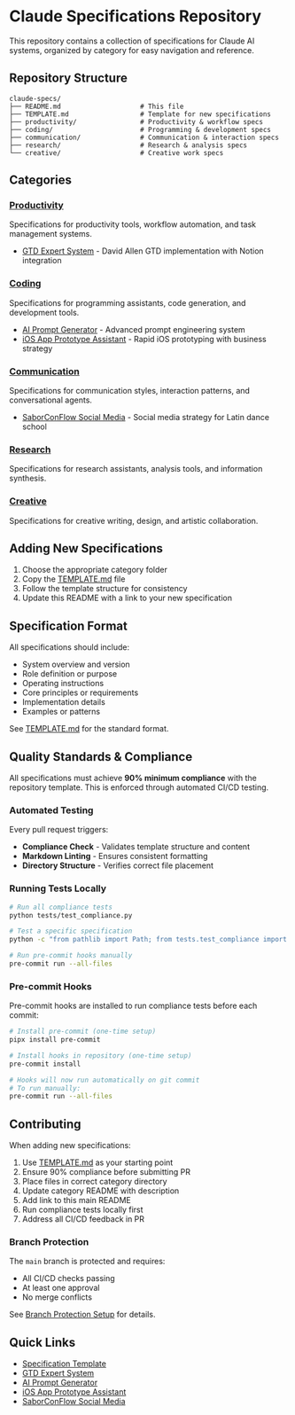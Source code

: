 # Claude Specifications Repository

This repository contains a collection of specifications for Claude AI systems, organized by category for easy navigation and reference.

## Repository Structure

```
claude-specs/
├── README.md                    # This file
├── TEMPLATE.md                  # Template for new specifications
├── productivity/                # Productivity & workflow specs
├── coding/                      # Programming & development specs
├── communication/               # Communication & interaction specs
├── research/                    # Research & analysis specs
└── creative/                    # Creative work specs
```

## Categories

### [Productivity](./productivity/)
Specifications for productivity tools, workflow automation, and task management systems.
- [GTD Expert System](./productivity/gtd-expert-system.md) - David Allen GTD implementation with Notion integration

### [Coding](./coding/)
Specifications for programming assistants, code generation, and development tools.
- [AI Prompt Generator](./coding/ai-prompt-generator.md) - Advanced prompt engineering system
- [iOS App Prototype Assistant](./coding/ios-app-prototype-assistant.md) - Rapid iOS prototyping with business strategy

### [Communication](./communication/)
Specifications for communication styles, interaction patterns, and conversational agents.
- [SaborConFlow Social Media](./communication/saborconflow-social-media.md) - Social media strategy for Latin dance school

### [Research](./research/)
Specifications for research assistants, analysis tools, and information synthesis.

### [Creative](./creative/)
Specifications for creative writing, design, and artistic collaboration.

## Adding New Specifications

1. Choose the appropriate category folder
2. Copy the [TEMPLATE.md](./TEMPLATE.md) file
3. Follow the template structure for consistency
4. Update this README with a link to your new specification

## Specification Format

All specifications should include:
- System overview and version
- Role definition or purpose
- Operating instructions
- Core principles or requirements
- Implementation details
- Examples or patterns

See [TEMPLATE.md](./TEMPLATE.md) for the standard format.

## Quality Standards & Compliance

All specifications must achieve **90% minimum compliance** with the repository template. This is enforced through automated CI/CD testing.

### Automated Testing

Every pull request triggers:
- **Compliance Check** - Validates template structure and content
- **Markdown Linting** - Ensures consistent formatting
- **Directory Structure** - Verifies correct file placement

### Running Tests Locally

```bash
# Run all compliance tests
python tests/test_compliance.py

# Test a specific specification
python -c "from pathlib import Path; from tests.test_compliance import SpecificationTester; tester = SpecificationTester(Path('.')); tester.test_specification(Path('path/to/spec.md'))"

# Run pre-commit hooks manually
pre-commit run --all-files
```

### Pre-commit Hooks

Pre-commit hooks are installed to run compliance tests before each commit:

```bash
# Install pre-commit (one-time setup)
pipx install pre-commit

# Install hooks in repository (one-time setup)
pre-commit install

# Hooks will now run automatically on git commit
# To run manually:
pre-commit run --all-files
```

## Contributing

When adding new specifications:
1. Use [TEMPLATE.md](./TEMPLATE.md) as your starting point
2. Ensure 90% compliance before submitting PR
3. Place files in correct category directory
4. Update category README with description
5. Add link to this main README
6. Run compliance tests locally first
7. Address all CI/CD feedback in PR

### Branch Protection

The `main` branch is protected and requires:
- All CI/CD checks passing
- At least one approval
- No merge conflicts

See [Branch Protection Setup](./.github/BRANCH_PROTECTION.md) for details.

## Quick Links

- [Specification Template](./TEMPLATE.md)
- [GTD Expert System](./productivity/gtd-expert-system.md)
- [AI Prompt Generator](./coding/ai-prompt-generator.md)
- [iOS App Prototype Assistant](./coding/ios-app-prototype-assistant.md)
- [SaborConFlow Social Media](./communication/saborconflow-social-media.md)
